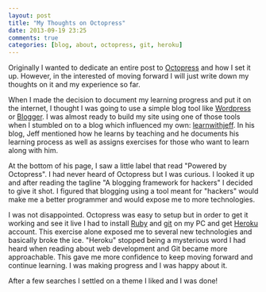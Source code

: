 ```yaml
---
layout: post
title: "My Thoughts on Octopress"
date: 2013-09-19 23:25
comments: true
categories: [blog, about, octopress, git, heroku] 
---
```

Originally I wanted to dedicate an entire post to <a href="http://octopress.org/">Octopress</a> and how I set it up. However, in the interested of moving forward I will just write down my thoughts on it and my experience so far. 

When I made the decision to document my learning progress and put it on the internet, I thought I was going to use a simple blog tool like <a href="http://wordpress.com/"> Wordpress</a> or <a href="http://www.blogger.com/home">Blogger</a>. I was almost ready to build my site using one of those tools when I stumbled on to a blog which influenced my own: <a href="http://learnwithjeff.com/">learnwithjeff</a>. In his blog, Jeff mentioned how he learns by teaching and he documents his learning process as well as assigns exercises for those who want to learn along with him. 

At the bottom of his page, I saw a little label that read "Powered by Octopress". I had never heard of Octopress but I was curious. I looked it up and after reading the tagline "A blogging framework for hackers" I decided to give it shot. I figured that blogging using a tool meant for "hackers" would make me a better programmer and would expose me to more technologies. 

I was not disappointed. Octopress was easy to setup but in order to get it working and see it live I had to install <a href="https://www.ruby-lang.org/en/">Ruby</a> and <a href="http://git-scm.com/">git</a> on my PC and get <a href="https://www.heroku.com/">Heroku</a> account. This exercise alone exposed me to several new technologies and basically broke the ice. "Heroku" stopped being a mysterious word I had heard when reading about web development and Git became more approachable. This gave me more confidence to keep moving forward and continue learning. I was making progress and I was happy about it. 

After a few searches I settled on a theme I liked and I was done!
